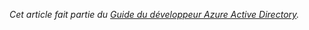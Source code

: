 *Cet article fait partie du [Guide du développeur Azure Active Directory](../articles/active-directory/active-directory-developers-guide.md).*

<!---HONumber=62-->